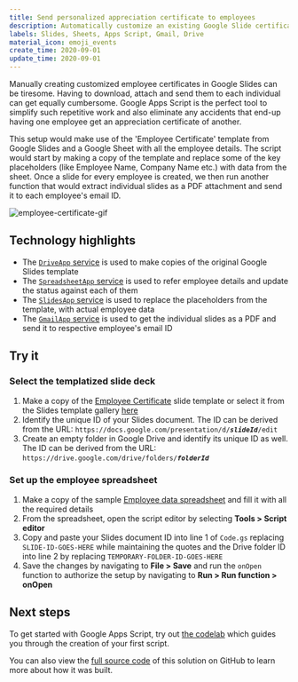 ```yaml
---
title: Send personalized appreciation certificate to employees
description: Automatically customize an existing Google Slide certificate template with employee data in Google Sheets and share them using Gmail.
labels: Slides, Sheets, Apps Script, Gmail, Drive
material_icon: emoji_events
create_time: 2020-09-01
update_time: 2020-09-01
---
```


Manually creating customized employee certificates in Google Slides can be tiresome. Having to download, attach and send them to each individual can get equally cumbersome. Google Apps Script is the perfect tool to simplify such repetitive work and also eliminate any accidents that end-up having one employee get an appreciation certificate of another.

This setup would make use of the 'Employee Certificate' template from Google Slides and a Google Sheet with all the employee details. The script would start by making a copy of the template and replace some of the key placeholders (like Employee Name, Company Name etc.) with data from the sheet. Once a slide for every employee is created, we then run another function that would extract individual slides as a PDF attachment and send it to each employee's email ID.

![employee-certificate-gif](https://user-images.githubusercontent.com/37455462/91755079-25f56280-ebe8-11ea-9b19-725744400893.gif)

## Technology highlights
- The [`DriveApp` service](https://developers.google.com/apps-script/reference/drive/drive-app) is used to make copies of the original Google Slides template
- The [`SpreadsheetApp` service](https://developers.google.com/apps-script/reference/spreadsheet/spreadsheet-app) is used to refer employee details and update the status against each of them
- The [`SlidesApp` service](https://developers.google.com/apps-script/reference/slides/slides-app) is used to replace the placeholders from the template, with actual employee data
- The [`GmailApp` service](https://developers.google.com/apps-script/reference/gmail/gmail-app) is used to get the individual slides as a PDF and send it to respective employee's email ID

## Try it

### Select the templatized slide deck

1. Make a copy of the [Employee Certificate](https://docs.google.com/presentation/d/1bFj09xI7g_kbA76Xb60tYyxVdi-zrpm6zQ6gu696vKs/copy) slide template or select it from the Slides template gallery [here](https://docs.google.com/presentation/u/0/?tgif=c&ftv=1)
2. Identify the unique ID of your Slides document. The ID can be derived from the URL: `https://docs.google.com/presentation/d/`_**`slideId`**_`/edit`
3. Create an empty folder in Google Drive and identify its unique ID as well. The ID can be derived from the URL: `https://drive.google.com/drive/folders/`_**`folderId`**_

### Set up the employee spreadsheet

1. Make a copy of the sample [Employee data spreadsheet](https://docs.google.com/spreadsheets/d/1cgK1UETpMF5HWaXfRE6c0iphWHhl7v-dQ81ikFtkIVk/copy) and fill it with all the required details
2. From the spreadsheet, open the script editor by selecting **Tools > Script editor**
3. Copy and paste your Slides document ID into line 1 of `Code.gs` replacing `SLIDE-ID-GOES-HERE` while maintaining the quotes and the Drive folder ID into line 2 by replacing `TEMPORARY-FOLDER-ID-GOES-HERE`
5. Save the changes by navigating to **File > Save** and run the `onOpen` function to authorize the setup by navigating to **Run > Run function > onOpen**

## Next steps

To get started with Google Apps Script, try out [the codelab](https://codelabs.developers.google.com/codelabs/apps-script-intro) which guides you through the creation of your first script.

You can also view the [full source code](https://github.com/schoraria911/google-apps-script/blob/master/Random/Employee%20certificate/code.gs) of this solution on GitHub to learn more about how it was built.
